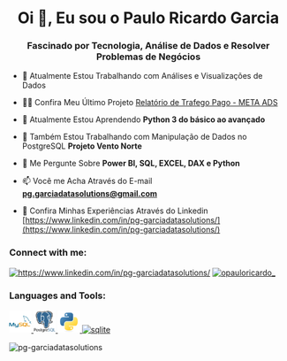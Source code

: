 <h1 align="center">Oi 👋, Eu sou o Paulo Ricardo Garcia</h1>
<h3 align="center">Fascinado por Tecnologia, Análise de Dados e Resolver Problemas de Negócios</h3>

- 🔭 Atualmente Estou Trabalhando com Análises e Visualizações de Dados
- 🧑‍💼 Confira Meu Último Projeto [Relatório de Trafego Pago - META ADS](https://app.powerbi.com/view?r=eyJrIjoiNTEwYWFiMDMtMTQxNS00NmRjLWFmZmMtOTJjZGVkY2NjOWM1IiwidCI6Ijk1ODI3ZTQyLTA4NDEtNGQwOC1iODk5LWYxNzgxY2MwOWZmNSJ9&embedImagePlaceholder=true)

- 🌱 Atualmente Estou Aprendendo **Python 3 do básico ao avançado**

- 👯 Também Estou Trabalhando com Manipulação de Dados no PostgreSQL **Projeto Vento Norte**

- 💬 Me Pergunte Sobre **Power BI, SQL, EXCEL, DAX e Python**

- 📫 Você me Acha Através do E-mail **pg.garciadatasolutions@gmail.com**

- 📄 Confira Minhas Experiências Através do Linkedin [https://www.linkedin.com/in/pg-garciadatasolutions/](https://www.linkedin.com/in/pg-garciadatasolutions/)

<h3 align="left">Connect with me:</h3>
<p align="left">
<a href="https://www.linkedin.com/in/pg-garciadatasolutions/" target="blank"><img align="center" src="https://raw.githubusercontent.com/rahuldkjain/github-profile-readme-generator/master/src/images/icons/Social/linked-in-alt.svg" alt="https://www.linkedin.com/in/pg-garciadatasolutions/" height="30" width="40" /></a>
<a href="https://instagram.com/opauloricardo_" target="blank"><img align="center" src="https://raw.githubusercontent.com/rahuldkjain/github-profile-readme-generator/master/src/images/icons/Social/instagram.svg" alt="opauloricardo_" height="30" width="40" /></a>
</p>

<h3 align="left">Languages and Tools:</h3>
<p align="left"> <a href="https://www.mysql.com/" target="_blank" rel="noreferrer"> <img src="https://raw.githubusercontent.com/devicons/devicon/master/icons/mysql/mysql-original-wordmark.svg" alt="mysql" width="40" height="40"/> </a> <a href="https://www.postgresql.org" target="_blank" rel="noreferrer"> <img src="https://raw.githubusercontent.com/devicons/devicon/master/icons/postgresql/postgresql-original-wordmark.svg" alt="postgresql" width="40" height="40"/> </a> <a href="https://www.python.org" target="_blank" rel="noreferrer"> <img src="https://raw.githubusercontent.com/devicons/devicon/master/icons/python/python-original.svg" alt="python" width="40" height="40"/> </a> <a href="https://www.sqlite.org/" target="_blank" rel="noreferrer"> <img src="https://www.vectorlogo.zone/logos/sqlite/sqlite-icon.svg" alt="sqlite" width="40" height="40"/> </a> </p>

<p><img align="center" src="https://github-readme-stats.vercel.app/api/top-langs?username=pg-garciadatasolutions&show_icons=true&locale=en&layout=compact" alt="pg-garciadatasolutions" /></p>



<!---
- 👋 Hi, I’m @pg-garciadatasolutions
- 👀 I’m interested in ...
- 🌱 I’m currently learning ...
- 💞️ I’m looking to collaborate on ...
- 📫 How to reach me ...
- 😄 Pronouns: ...
- ⚡ Fun fact: ...


pg-garciadatasolutions/pg-garciadatasolutions is a ✨ special ✨ repository because its `README.md` (this file) appears on your GitHub profile.
You can click the Preview link to take a look at your changes.
--->
